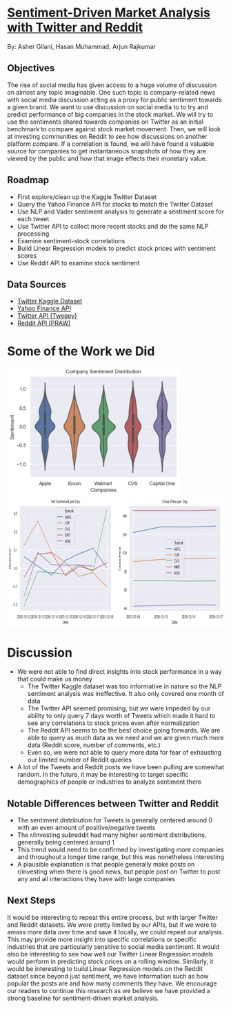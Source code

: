 # [Sentiment-Driven Market Analysis with Twitter and Reddit](https://gilaniasher.github.io/sentiment-driven-market-analysis/)
By: Asher Gilani, Hasan Muhammad, Arjun Rajkumar

## Objectives
The rise of social media has given access to a huge volume of discussion on almost any topic imaginable. One such topic is company-related news with social media discussion acting as a proxy for public sentiment towards a given brand. We want to use discussion on social media to to try and predict performance of big companies in the stock market. We will try to use the sentiments shared towards companies on Twitter as an initial benchmark to compare against stock market movement. Then, we will look at investing communities on Reddit to see how discussions on another platform compare. If a correlation is found, we will have found a valuable source for companies to get instantaneous snapshots of how they are viewed by the public and how that image effects their monetary value. 

## Roadmap
- First explore/clean up the Kaggle Twitter Dataset
- Query the Yahoo Finance API for stocks to match the Twitter Dataset
- Use NLP and Vader sentiment analysis to generate a sentiment score for each tweet
- Use Twitter API to collect more recent stocks and do the same NLP processing
- Examine sentiment-stock correlations
- Build Linear Regression models to predict stock prices with sentiment scores
- Use Reddit API to examine stock sentiment

## Data Sources
- [Twitter Kaggle Dataset](https://www.kaggle.com/davidwallach/financial-tweets)
- [Yahoo Finance API](https://pypi.org/project/yfinance/)
- [Twitter API (Tweepy)](http://docs.tweepy.org/en/latest/)
- [Reddit API (PRAW)](https://praw.readthedocs.io/en/latest/)

# Some of the Work we Did
<img src="./images/company_sentiment.png" width=400 height=300>
<img src="./images/net_sentiment.png" width=700 height=300>

# Discussion
- We were not able to find direct insights into stock performance in a way that could make us money
    - The Twitter Kaggle dataset was too informative in nature so the NLP sentiment analysis was ineffective. It also only covered one month of data
    - The Twitter API seemed promising, but we were impeded by our ability to only query 7 days worth of Tweets which made it hard to see any correlations to stock prices even after normalization
    - The Reddit API seems to be the best choice going forwards. We are able to query as much data as we need and we are given much more data (Reddit score, number of comments, etc.)
    - Even so, we were not able to query more data for fear of exhausting our limited number of Reddit queries
- A lot of the Tweets and Reddit posts we have been pulling are somewhat random. In the future, it may be interesting to target specific demographics of people or industries to analyze sentiment there
    
## Notable Differences between Twitter and Reddit
- The sentiment distribution for Tweets is generally centered around 0 with an even amount of positive/negative tweets
- The r/investing subreddit had many higher sentiment distributions, generally being centered around 1
- This trend would need to be confirmed by investigating more companies and throughout a longer time range, but this was nonetheless interesting
- A plausible explanation is that people generally make posts on r/investing when there is good news, but people post on Twitter to post any and all interactions they have with large companies


## Next Steps
It would be interesting to repeat this entire process, but with larger Twitter and Reddit datasets. We were pretty limited by our APIs, but if we were to amass more data over time and save it locally, we could repeat our analysis. This may provide more insight into specific correlations or specific industries that are particularly sensitive to social media sentiment. It would also be interesting to see how well our Twitter Linear Regression models would perform in predicting stock prices on a rolling window. Similarly, it would be interesting to build Linear Regression models on the Reddit dataset since beyond just sentiment, we have information such as how popular the posts are and how many comments they have. We encourage our readers to continue this research as we believe we have provided a strong baseline for sentiment-driven market analysis.
